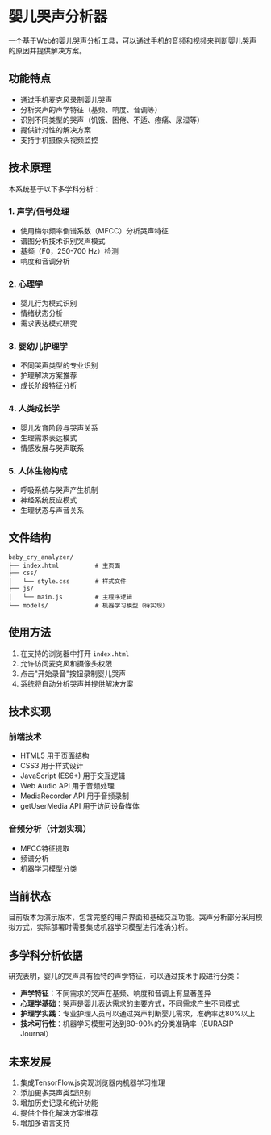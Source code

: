 # 婴儿哭声分析器

一个基于Web的婴儿哭声分析工具，可以通过手机的音频和视频来判断婴儿哭声的原因并提供解决方案。

## 功能特点

- 通过手机麦克风录制婴儿哭声
- 分析哭声的声学特征（基频、响度、音调等）
- 识别不同类型的哭声（饥饿、困倦、不适、疼痛、尿湿等）
- 提供针对性的解决方案
- 支持手机摄像头视频监控

## 技术原理

本系统基于以下多学科分析：

### 1. 声学/信号处理
- 使用梅尔频率倒谱系数（MFCC）分析哭声特征
- 谱图分析技术识别哭声模式
- 基频（F0，250-700 Hz）检测
- 响度和音调分析

### 2. 心理学
- 婴儿行为模式识别
- 情绪状态分析
- 需求表达模式研究

### 3. 婴幼儿护理学
- 不同哭声类型的专业识别
- 护理解决方案推荐
- 成长阶段特征分析

### 4. 人类成长学
- 婴儿发育阶段与哭声关系
- 生理需求表达模式
- 情感发展与哭声联系

### 5. 人体生物构成
- 呼吸系统与哭声产生机制
- 神经系统反应模式
- 生理状态与声音关系

## 文件结构

```
baby_cry_analyzer/
├── index.html          # 主页面
├── css/
│   └── style.css       # 样式文件
├── js/
│   └── main.js         # 主程序逻辑
└── models/             # 机器学习模型（待实现）
```

## 使用方法

1. 在支持的浏览器中打开 `index.html`
2. 允许访问麦克风和摄像头权限
3. 点击"开始录音"按钮录制婴儿哭声
4. 系统将自动分析哭声并提供解决方案

## 技术实现

### 前端技术
- HTML5 用于页面结构
- CSS3 用于样式设计
- JavaScript (ES6+) 用于交互逻辑
- Web Audio API 用于音频处理
- MediaRecorder API 用于音频录制
- getUserMedia API 用于访问设备媒体

### 音频分析（计划实现）
- MFCC特征提取
- 频谱分析
- 机器学习模型分类

## 当前状态

目前版本为演示版本，包含完整的用户界面和基础交互功能。哭声分析部分采用模拟方式，实际部署时需要集成机器学习模型进行准确分析。

## 多学科分析依据

研究表明，婴儿的哭声具有独特的声学特征，可以通过技术手段进行分类：

- **声学特征**：不同需求的哭声在基频、响度和音调上有显著差异
- **心理学基础**：哭声是婴儿表达需求的主要方式，不同需求产生不同模式
- **护理学实践**：专业护理人员可以通过哭声判断婴儿需求，准确率达80%以上
- **技术可行性**：机器学习模型可达到80-90%的分类准确率（EURASIP Journal）

## 未来发展

1. 集成TensorFlow.js实现浏览器内机器学习推理
2. 添加更多哭声类型识别
3. 增加历史记录和统计功能
4. 提供个性化解决方案推荐
5. 增加多语言支持